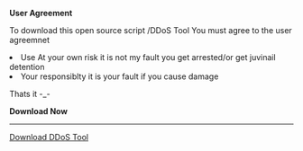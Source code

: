 <b>User Agreement</b>
<p>To download this open source script /DDoS Tool You must agree to the user agreemnet</p>
<li>Use At your own risk it is not my fault you get arrested/or get juvinail detention</li>
<li>Your responsiblty it is your fault if you cause damage</li>
<p>Thats it -_-</p>
<b>Download Now</b>
<hr>
<a href="https://github.com/S28667145/DDoS/archive/master.zip">Download DDoS Tool</a>
